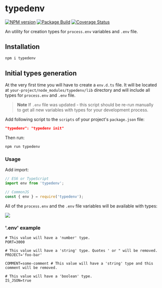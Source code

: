 # typedenv

[![NPM version][npm-img]][npm-url]
[![Package Build][build-img]][build-url]
[![Coverage Status][coverage-img]][coverage-url]

An utility for creation types for `process.env` variables and `.env` file.

## Installation

```bash
npm i typedenv
```

## Initial types generation

At the very first time you will have to create a `env.d.ts` file.
It will be located at `your-project/node_modules/typedenv/lib` directory
and will include all types for `process.env` and `.env` file.

> **Note**
> If `.env` file was updated - this script should be re-run manually
> to get all new variables with types for your development process.

Add following script to the `scripts` of your project's `package.json` file:

```json
"typedenv": "typedenv init"
```

Then run:

```bash
npm run typedenv
```

### Usage

Add import:

```ts
// ES6 or TypeScript
import env from 'typedenv';

// CommonJS
const { env } = require('typedenv');
```

All of the `process.env` and the `.env` file variables will be available with types:

<img src="https://github.com/andr-ii/typedenv/blob/master/assets/typedenv.png?raw=true"/>

### '.env' example

```env
# This value will have a 'number' type.
PORT=3000

# This value will have a 'string' type. Quotes ' or " will be removed.
PROJECT='foo-bar'

COMMENT=some-comment # This value will have a 'string' type and this comment will be removed.

# This value will have a 'boolean' type.
IS_JSON=true
```

[npm-img]: https://img.shields.io/npm/v/typedenv.svg
[npm-url]: https://www.npmjs.com/package/typedenv
[build-img]: https://github.com/andr-ii/typedenv/actions/workflows/build.yml/badge.svg
[build-url]: https://github.com/andr-ii/typedenv/actions/workflows/build.yml
[coverage-img]: https://coveralls.io/repos/github/andr-ii/typedenv/badge.svg?branch=master
[coverage-url]: https://coveralls.io/github/andr-ii/typedenv?branch=master
